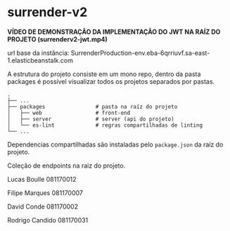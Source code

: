 # surrender-v2

**VÍDEO DE DEMONSTRAÇÃO DA IMPLEMENTAÇÃO DO JWT NA RAÍZ DO PROJETO (surrenderv2-jwt.mp4)**

url base da instância: SurrenderProduction-env.eba-6qrriuvf.sa-east-1.elasticbeanstalk.com


A estrutura do projeto consiste em um mono repo, dentro da pasta packages é possível visualizar todos os projetos separados por pastas.

    .
    ├── ...
    ├── packages                # pasta na raíz do projeto
    │   ├── web                 # front-end
    │   ├── server              # server (api do projeto)
    │   └── es-lint             # regras compartilhadas de linting
    └── ...

Dependencias compartilhadas são instaladas pelo `package.json` da raíz do projeto.

Coleção de endpoints na raiz do projeto.

Lucas Boulle 081170012

Filipe Marques 081170007

David Conde 081170002

Rodrigo Candido 081170031


